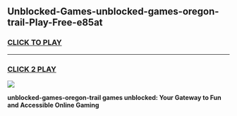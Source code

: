 
## Unblocked-Games-unblocked-games-oregon-trail-Play-Free-e85at
<h3>
<a href="https://premium76.site?title=unblocked-games-oregon-trail&ref=22A">CLICK TO PLAY</a></h3>
<hr>

<h3>
<a href="https://premium76.site?title=unblocked-games-oregon-trail&ref=22A">CLICK 2 PLAY</a>
  
</h3>

<a href="https://premium76.site?title=unblocked-games-oregon-trail&ref=22A"><img src="https://clearcache.store/games.png"></a>


**unblocked-games-oregon-trail games unblocked: Your Gateway to Fun and Accessible Online Gaming**
